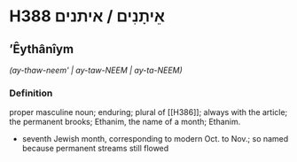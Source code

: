 # H388 אֵיתָנִים / איתנים

## ʼÊythânîym

_(ay-thaw-neem' | ay-taw-NEEM | ay-ta-NEEM)_

### Definition

proper masculine noun; enduring; plural of [[H386]]; always with the article; the permanent brooks; Ethanim, the name of a month; Ethanim.

- seventh Jewish month, corresponding to modern Oct. to Nov.; so named because permanent streams still flowed
